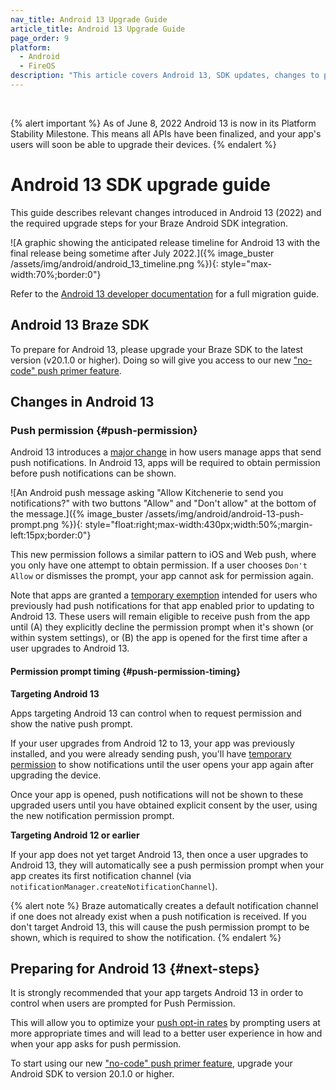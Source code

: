 ```yaml
---
nav_title: Android 13 Upgrade Guide
article_title: Android 13 Upgrade Guide
page_order: 9
platform: 
  - Android
  - FireOS
description: "This article covers Android 13, SDK updates, changes to push permission, SDK compatibility, and more."
---
```

<br>

{% alert important %}
As of June 8, 2022 Android 13 is now in its Platform Stability Milestone. This means all APIs have been finalized, and your app's users will soon be able to upgrade their devices.
{% endalert %}

# Android 13 SDK upgrade guide

This guide describes relevant changes introduced in Android 13 (2022) and the required upgrade steps for your Braze Android SDK integration.

![A graphic showing the anticipated release timeline for Android 13 with the final release being sometime after July 2022.]({% image_buster /assets/img/android/android_13_timeline.png %}){: style="max-width:70%;border:0"}

Refer to the [Android 13 developer documentation][2] for a full migration guide.

## Android 13 Braze SDK

To prepare for Android 13, please upgrade your Braze SDK to the latest version (v20.1.0 or higher). Doing so will give you access to our new ["no-code" push primer feature][7].

## Changes in Android 13

### Push permission {#push-permission}

Android 13 introduces a [major change][3] in how users manage apps that send push notifications. In Android 13, apps will be required to obtain permission before push notifications can be shown. 

![An Android push message asking "Allow Kitchenerie to send you notifications?" with two buttons "Allow" and "Don't allow" at the bottom of the message.]({% image_buster /assets/img/android/android-13-push-prompt.png %}){: style="float:right;max-width:430px;width:50%;margin-left:15px;border:0"}

This new permission follows a similar pattern to iOS and Web push, where you only have one attempt to obtain permission. If a user chooses `Don't Allow` or dismisses the prompt, your app cannot ask for permission again.

Note that apps are granted a [temporary exemption][4] intended for users who previously had push notifications for that app enabled prior to updating to Android 13. These users will remain eligible to receive push from the app until (A) they explicitly decline the permission prompt when it's shown (or within system settings), or (B) the app is opened for the first time after a user upgrades to Android 13.

#### Permission prompt timing {#push-permission-timing}

**Targeting Android 13**

Apps targeting Android 13 can control when to request permission and show the native push prompt. 

If your user upgrades from Android 12 to 13, your app was previously installed, and you were already sending push, you'll have [temporary permission][4] to show notifications until the user opens your app again after upgrading the device.

Once your app is opened, push notifications will not be shown to these upgraded users until you have obtained explicit consent by the user, using the new notification permission prompt.

**Targeting Android 12 or earlier**

If your app does not yet target Android 13, then once a user upgrades to Android 13, they will automatically see a push permission prompt when your app creates its first notification channel (via `notificationManager.createNotificationChannel`). 

{% alert note %}
Braze automatically creates a default notification channel if one does not already exist when a push notification is received. If you don't target Android 13, this will cause the push permission prompt to be shown, which is required to show the notification.
{% endalert %}

## Preparing for Android 13 {#next-steps}

It is strongly recommended that your app targets Android 13 in order to control when users are prompted for Push Permission.

This will allow you to optimize your [push opt-in rates][6] by prompting users at more appropriate times and will lead to a better user experience in how and when your app asks for push permission.

To start using our new ["no-code" push primer feature][7], upgrade your Android SDK to version 20.1.0 or higher.

[1]: https://github.com/Appboy/appboy-android-sdk/blob/master/CHANGELOG.md#1900
[2]: https://developer.android.com/about/versions/13
[3]: https://developer.android.com/about/versions/13/changes/notification-permission
[4]: https://developer.android.com/about/versions/13/changes/notification-permission#eligibility
[5]: https://developer.android.com/about/versions/13/overview#platform_stability
[6]: https://www.braze.com/resources/articles/android-13-developer-preview-push-opt-ins-arrive-for-android-apps
[7]: https://www.braze.com/docs/user_guide/message_building_by_channel/push/push_primer_messages/
